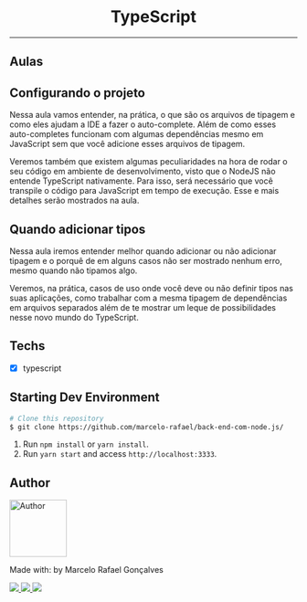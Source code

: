 <h1 align="center">
TypeScript
</h1>


<hr>


## Aulas

## Configurando o projeto<br />

Nessa aula vamos entender, na prática, o que são os arquivos de tipagem e como eles ajudam a IDE a fazer o auto-complete. Além de como esses auto-completes funcionam com algumas dependências mesmo em JavaScript sem que você adicione esses arquivos de tipagem.

Veremos também que existem algumas peculiaridades na hora de rodar o seu código em ambiente de desenvolvimento, visto que o NodeJS não entende TypeScript nativamente. Para isso, será necessário que você transpile o código para JavaScript em tempo de execução. Esse e mais detalhes serão mostrados na aula.

## Quando adicionar tipos<br />

Nessa aula iremos entender melhor quando adicionar ou não adicionar tipagem e o porquê de em alguns casos não ser mostrado nenhum erro, mesmo quando não tipamos algo.

Veremos, na prática, casos de uso onde você deve ou não definir tipos nas suas aplicações, como trabalhar com a mesma tipagem de dependências em arquivos separados além de te mostrar um leque de possibilidades nesse novo mundo do TypeScript.






## Techs

- [x] typescript



## Starting Dev Environment

```bash
# Clone this repository
$ git clone https://github.com/marcelo-rafael/back-end-com-node.js/
```

1. Run `npm install` or `yarn install`.<br />
2. Run `yarn start` and access `http://localhost:3333`.<br />

## Author

<img  border-radius="50px" src="https://avatars0.githubusercontent.com/u/29902777?s=460&u=61d43667f33a45eb000a2af216e4abeb2d4a6717&v=4" width="100px" alt="Author"/>

Made with: by Marcelo Rafael Gonçalves

<p>
  <a
    href="https://web.whatsapp.com/send?phone=+5511950330322" 
    alt="WhatsApp"
    target="blank"
  >
    <img src="https://img.shields.io/badge/-WhatsApp-4CA143?style=flat&logo=WhatsApp&logoColor=white" />
  </a>
  <a
    href="mailto:marcelo.rafael.goncalves@gmail.com" 
    alt="Gmail"
    target="blank"
  >
    <img src="https://img.shields.io/badge/-Gmail-red?style=flat&logo=Gmaill&logoColor=white" />
    
  </a>
  <a
    href="https://www.linkedin.com/in/marcelo-rafael-gonçalves/" 
    alt="LinkedIn"
    target="blank"
  >
    <img src="https://img.shields.io/badge/-LinkedIn-blue?style=flat&logo=Linkedin&logoColor=white" />
  </a>
</p>
